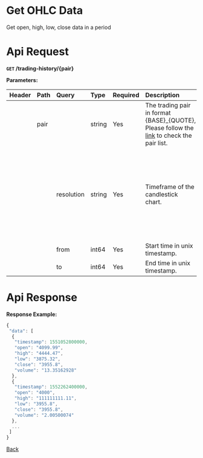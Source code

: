 # Get OHLC Data

Get open, high, low, close data in a period

# Api Request

**`GET` /trading-history/{pair}**

**Parameters:**

| Header | Path | Query      | Type   | Required | Description                                                                                                               | Default | Range                                             | Example    |
| :----- | :--- | :--------- | :----- | :------- | :------------------------------------------------------------------------------------------------------------------------ | :------ | :------------------------------------------------ | :--------- |
|        | pair |            | string | Yes      | The trading pair in format {BASE}_{QUOTE}, Please follow the [link](https://www.bitopro.com/fees) to check the pair list. |         |                                                   | bito\_eth  |
|        |      | resolution | string | Yes      | Timeframe of the candlestick chart.                                                                                       |         | 1m, 5m, 15m, 30m, 1h, 3h, 4h, 6h, 12h, 1d, 1w, 1M | 1h         |
|        |      | from       | int64  | Yes      | Start time in unix timestamp.                                                                                             |         |                                                   | 1550822974 |
|        |      | to         | int64  | Yes      | End time in unix timestamp.                                                                                               |         |                                                   | 1566375034 |

# Api Response

**Response Example:**

```javascript
{
 "data": [
  {
   "timestamp": 1551052800000,
   "open": "4099.99",
   "high": "4444.47",
   "low": "3875.32",
   "close": "3955.8",
   "volume": "13.35162928"
  },
  {
   "timestamp": 1552262400000,
   "open": "4000",
   "high": "111111111.11",
   "low": "3955.8",
   "close": "3955.8",
   "volume": "2.00500074"
  },
  ...
 ]
}
```
[Back](../summary.md)